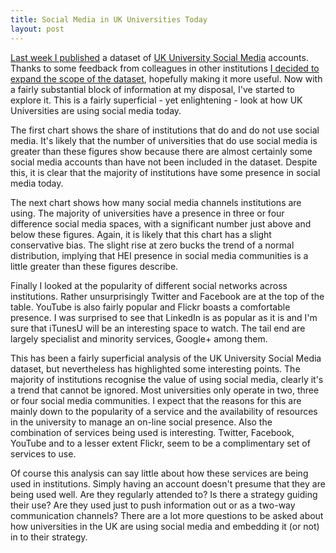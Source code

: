 ```yaml
---
title: Social Media in UK Universities Today
layout: post
---
```


[Last week I published][1] a dataset of [UK University Social Media][3] accounts. Thanks to some feedback from colleagues in other institutions [I decided to expand the scope of the dataset][2], hopefully making it more useful. Now with a fairly substantial block of information at my disposal, I've started to explore it. This is a fairly superficial - yet enlightening - look at how UK Universities are using social media today.

The first chart shows the share of institutions that do and do not use social media. It's likely that the number of universities that do use social media is greater than these figures show because there are almost certainly some social media accounts than have not been included in the dataset. Despite this, it is clear that the majority of institutions have some presence in social media today.

<script type="text/javascript" src="//ajax.googleapis.com/ajax/static/modules/gviz/1.0/chart.js"> {"dataSourceUrl":"//docs.google.com/spreadsheet/tq?key=0AvmGs2D9eZgxdHlPUmt3SFEzUUhiNGQzMjBhajRtUGc&transpose=0&headers=0&range=A13%3AB14&gid=5&pub=1","options":{"vAxes":[{"useFormatFromData":true,"viewWindowMode":"pretty","viewWindow":{}},{"useFormatFromData":true,"viewWindowMode":"pretty","viewWindow":{}}],"pieHole":0,"backgroundColor":"transparent","booleanRole":"certainty","colors":["#6aa84f","#e69138","#FF9900","#109618","#990099","#0099C6","#DD4477","#66AA00","#B82E2E","#316395","#994499","#22AA99","#AAAA11","#6633CC","#E67300","#8B0707","#651067","#329262","#5574A6","#3B3EAC","#B77322","#16D620","#B91383","#F4359E","#9C5935","#A9C413","#2A778D","#668D1C","#BEA413","#0C5922","#743411"],"legend":"bottom","is3D":false,"hAxis":{"useFormatFromData":true},"width":600,"height":371},"state":{},"chartType":"PieChart","chartName":"Chart3"} </script>

The next chart shows how many social media channels institutions are using. The majority of universities have a presence in three or four difference social media spaces, with a significant number just above and below these figures. Again, it is likely that this chart has a slight conservative bias. The slight rise at zero bucks the trend of a normal distribution, implying that HEI presence in social media communities is a little greater than these figures describe.

<script type="text/javascript" src="//ajax.googleapis.com/ajax/static/modules/gviz/1.0/chart.js"> {"dataSourceUrl":"//docs.google.com/spreadsheet/tq?key=0AvmGs2D9eZgxdHlPUmt3SFEzUUhiNGQzMjBhajRtUGc&transpose=0&headers=1&range=A1%3AB9&gid=5&pub=1","options":{"vAxes":[{"title":"Number of Institutions","useFormatFromData":true,"minValue":null,"viewWindowMode":"pretty","gridlines":{"count":"6"},"viewWindow":{"min":null,"max":null},"maxValue":null},{"useFormatFromData":true,"viewWindowMode":"pretty","viewWindow":{}}],"series":{"0":{"color":"#6aa84f"}},"backgroundColor":"transparent","booleanRole":"certainty","animation":{"duration":500},"legend":"none","useFirstColumnAsDomain":true,"hAxis":{"title":"Number of SM Accounts","useFormatFromData":true},"isStacked":false,"width":600,"height":371},"state":{},"view":{"columns":[{"calc":"stringify","type":"string","sourceColumn":0},1]},"chartType":"ColumnChart","chartName":"Chart2"} </script>


Finally I looked at the popularity of different social networks across institutions. Rather unsurprisingly Twitter and Facebook are at the top of the table. YouTube is also fairly popular and Flickr boasts a comfortable presence. I was surprised to see that LinkedIn is as popular as it is and I'm sure that iTunesU will be an interesting space to watch. The tail end are largely specialist and minority services, Google+ among them.

<script type="text/javascript" src="//ajax.googleapis.com/ajax/static/modules/gviz/1.0/chart.js"> {"dataSourceUrl":"//docs.google.com/spreadsheet/tq?key=0AvmGs2D9eZgxdHlPUmt3SFEzUUhiNGQzMjBhajRtUGc&transpose=0&headers=1&range=A1%3AB17&gid=6&pub=1","options":{"vAxes":{"0":{"useFormatFromData":true},"1":{"useFormatFromData":true}}, "backgroundColor":"transparent", "booleanRole":"certainty","animation":{"duration":500},"legend":"none","hAxis":{"useFormatFromData":true,"viewWindowMode":"pretty","viewWindow":{}},"isStacked":false,"width":600,"height":371},"state":{},"chartType":"BarChart","chartName":"Chart3"} </script>

This has been a fairly superficial analysis of the UK University Social Media dataset, but nevertheless has highlighted some interesting points. The majority of institutions recognise the value of using social media, clearly it's a trend that cannot be ignored. Most universities only operate in two, three or four social media communities. I expect that the reasons for this are mainly down to the popularity of a service and the availability of resources in the university to manage an on-line social presence. Also the combination of services being used is interesting. Twitter, Facebook, YouTube and to a lesser extent Flickr, seem to be a complimentary set of services to use.

Of course this analysis can say little about how these services are being used in institutions. Simply having an account doesn't presume that they are being used well. Are they regularly attended to? Is there a strategy guiding their use? Are they used just to push information out or as a two-way communication channels? There are a lot more questions to be asked about how universities in the UK are using social media and embedding it (or not) in to their strategy.


[1]: /2012/05/23/uk-university-social-media-data.html
[2]: /2012/05/24/uk-university-social-media-better-data.html
[3]: https://docs.google.com/spreadsheet/ccc?key=0AvmGs2D9eZgxdFVfWmFQZ2dNcjhBa2h5aXF2aUtyYWc